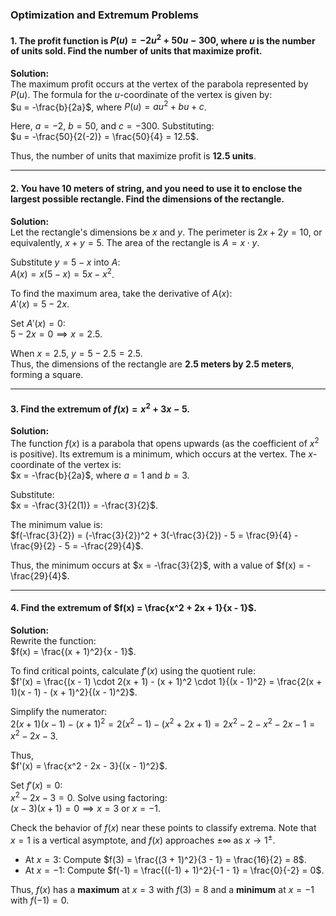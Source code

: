### Optimization and Extremum Problems

#### 1. The profit function is $P(u) = -2u^2 + 50u - 300$, where $u$ is the number of units sold. Find the number of units that maximize profit.

**Solution:**  
The maximum profit occurs at the vertex of the parabola represented by $P(u)$. The formula for the $u$-coordinate of the vertex is given by:  
$u = -\frac{b}{2a}$, where $P(u) = au^2 + bu + c$.

Here, $a = -2$, $b = 50$, and $c = -300$. Substituting:  
$u = -\frac{50}{2(-2)} = \frac{50}{4} = 12.5$.

Thus, the number of units that maximize profit is **12.5 units**.

---

#### 2. You have 10 meters of string, and you need to use it to enclose the largest possible rectangle. Find the dimensions of the rectangle.

**Solution:**  
Let the rectangle's dimensions be $x$ and $y$. The perimeter is $2x + 2y = 10$, or equivalently, $x + y = 5$. The area of the rectangle is $A = x \cdot y$.

Substitute $y = 5 - x$ into $A$:  
$A(x) = x(5 - x) = 5x - x^2$.

To find the maximum area, take the derivative of $A(x)$:  
$A'(x) = 5 - 2x$.

Set $A'(x) = 0$:  
$5 - 2x = 0 \implies x = 2.5$.

When $x = 2.5$, $y = 5 - 2.5 = 2.5$.  
Thus, the dimensions of the rectangle are **2.5 meters by 2.5 meters**, forming a square.

---

#### 3. Find the extremum of $f(x) = x^2 + 3x - 5$.

**Solution:**  
The function $f(x)$ is a parabola that opens upwards (as the coefficient of $x^2$ is positive). Its extremum is a minimum, which occurs at the vertex. The $x$-coordinate of the vertex is:  
$x = -\frac{b}{2a}$, where $a = 1$ and $b = 3$.  

Substitute:  
$x = -\frac{3}{2(1)} = -\frac{3}{2}$.

The minimum value is:  
$f(-\frac{3}{2}) = (-\frac{3}{2})^2 + 3(-\frac{3}{2}) - 5 = \frac{9}{4} - \frac{9}{2} - 5 = -\frac{29}{4}$.

Thus, the minimum occurs at $x = -\frac{3}{2}$, with a value of $f(x) = -\frac{29}{4}$.

---

#### 4. Find the extremum of $f(x) = \frac{x^2 + 2x + 1}{x - 1}$.

**Solution:**  
Rewrite the function:  
$f(x) = \frac{(x + 1)^2}{x - 1}$.

To find critical points, calculate $f'(x)$ using the quotient rule:  
$f'(x) = \frac{(x - 1) \cdot 2(x + 1) - (x + 1)^2 \cdot 1}{(x - 1)^2} = \frac{2(x + 1)(x - 1) - (x + 1)^2}{(x - 1)^2}$.

Simplify the numerator:  
$2(x + 1)(x - 1) - (x + 1)^2 = 2(x^2 - 1) - (x^2 + 2x + 1) = 2x^2 - 2 - x^2 - 2x - 1 = x^2 - 2x - 3$.

Thus,  
$f'(x) = \frac{x^2 - 2x - 3}{(x - 1)^2}$.

Set $f'(x) = 0$:  
$x^2 - 2x - 3 = 0$. Solve using factoring:  
$(x - 3)(x + 1) = 0 \implies x = 3$ or $x = -1$.

Check the behavior of $f(x)$ near these points to classify extrema. Note that $x = 1$ is a vertical asymptote, and $f(x)$ approaches $\pm\infty$ as $x \to 1^\pm$.

- At $x = 3$: Compute $f(3) = \frac{(3 + 1)^2}{3 - 1} = \frac{16}{2} = 8$.  
- At $x = -1$: Compute $f(-1) = \frac{((-1) + 1)^2}{-1 - 1} = \frac{0}{-2} = 0$.

Thus, $f(x)$ has a **maximum** at $x = 3$ with $f(3) = 8$ and a **minimum** at $x = -1$ with $f(-1) = 0$.
